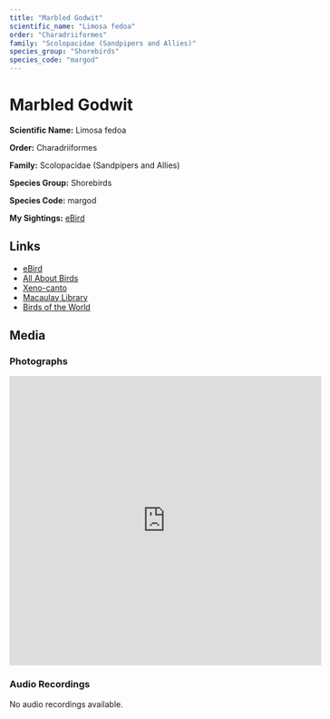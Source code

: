 ```yaml
---
title: "Marbled Godwit"
scientific_name: "Limosa fedoa"
order: "Charadriiformes"
family: "Scolopacidae (Sandpipers and Allies)"
species_group: "Shorebirds"
species_code: "margod"
---
```


# Marbled Godwit

**Scientific Name:** Limosa fedoa

**Order:** Charadriiformes

**Family:** Scolopacidae (Sandpipers and Allies)

**Species Group:** Shorebirds

**Species Code:** margod

**My Sightings:** [eBird](https://ebird.org/lifelist?r=world&time=life&spp=margod)

## Links
* [eBird](https://ebird.org/species/margod) 
* [All About Birds](https://www.allaboutbirds.org/guide/margod) 
* [Xeno-canto](https://www.xeno-canto.org/species/margod) 
* [Macaulay Library](https://search.macaulaylibrary.org/catalog?taxonCode=margod&sort=rating_rank_desc)
* [Birds of the World](https://birdsoftheworld.org/bow/species/margod)

## Media
### Photographs
<iframe src="https://macaulaylibrary.org/asset/619242609/embed" width="550" height="510" frameborder="0" allowfullscreen></iframe>

### Audio Recordings
No audio recordings available.
